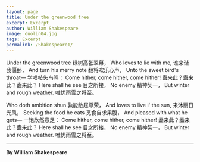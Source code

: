 ```yaml
---
layout: page
title: Under the greenwood tree
excerpt: Excerpt
author: William Shakespeare  
image: duolin04.jpg
tags: Excerpt
permalink: /Shakespeare1/
---
```


Under the greenwood tree		 				   绿树高张翠幕，
Who loves to lie with me,					  	     谁来谐我偃卧，
And turn his merry note						 		翻将欢乐心声，
Unto the sweet bird's throat—			  		学唱枝头鸟鸣：
Come hither, come hither, come hither!	 盍来此？盍来此？盍来此？
Here shall he see											 目之所接，
No enemy                  								       精神契一，
But winter and rough weather.					唯忧雨雪之将至。

Who doth ambition shun							   孰能敝屣尊荣，
And loves to live i' the sun,							来沐丽日光风，
Seeking the food he eats							   觅食自求果腹，
And pleased with what he gets—				 一饱欣然意足：
Come hither, come hither, come hither!     盍来此？盍来此？盍来此？
Here shall he see											 目之所接，
No enemy														 精神契一，
But winter and rough weather.					唯忧雨雪之将至。



****

**By William Shakespeare**  

